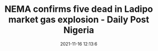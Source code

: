 ---
"title": "NEMA confirms five dead in Ladipo market gas explosion - Daily Post Nigeria"
"date": "2021-11-16 12:13:6"
"feed_name": "GOOGLENEWSINDUSTRIAL"
"feed_website": "https://news.google.com/search?q=industrial%2Bincident&hl=en-US&gl=US&ceid=US:en"
"feed_rss": "https://news.google.com/rss/search?q=industrial%2Bincident&hl=en-US&gl=US&ceid=US:en"
"link": "https://dailypost.ng/2021/11/16/nema-confirms-five-dead-in-ladipo-market-gas-explosion/"
"source": "{'href': 'https://dailypost.ng', 'title': 'Daily Post Nigeria'}"
"file": "_posts/2021-1-1-fc09a15918f5bd231742817f831d598fe5224d38.md"
"accident": "1"
"drilling": "0"
"dead": "5"
"injured": "0"
"arrested": "0"
"place": "ladipo"
"where": "unknown site"
"causes": "gas explosion"
"place_uri": "unknown place"
---
